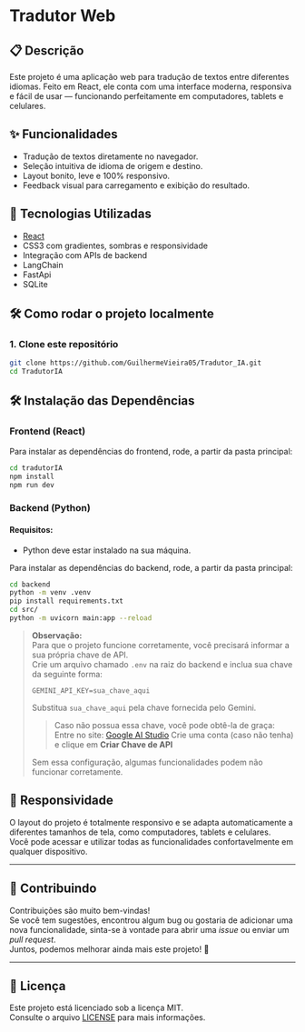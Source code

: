 # Tradutor Web

## 📋 Descrição

Este projeto é uma aplicação web para tradução de textos entre diferentes idiomas. Feito em React, ele conta com uma interface moderna, responsiva e fácil de usar — funcionando perfeitamente em computadores, tablets e celulares.

## ✨ Funcionalidades

- Tradução de textos diretamente no navegador.
- Seleção intuitiva de idioma de origem e destino.
- Layout bonito, leve e 100% responsivo.
- Feedback visual para carregamento e exibição do resultado.

## 🚀 Tecnologias Utilizadas

- [React](https://react.dev/)
- CSS3 com gradientes, sombras e responsividade
- Integração com APIs de backend
- LangChain
- FastApi
- SQLite

## 🛠️ Como rodar o projeto localmente

### 1. Clone este repositório

```bash
git clone https://github.com/GuilhermeVieira05/Tradutor_IA.git
cd TradutorIA
```

## 🛠️ Instalação das Dependências

### Frontend (React)

Para instalar as dependências do frontend, rode, a partir da pasta principal:

```bash
cd tradutorIA
npm install
npm run dev
```

### Backend (Python)

#### Requisitos: 

- Python deve estar instalado na sua máquina.

Para instalar as dependências do backend, rode, a partir da pasta principal:

```bash
cd backend
python -m venv .venv
pip install requirements.txt
cd src/
python -m uvicorn main:app --reload
```

> **Observação:**  
> Para que o projeto funcione corretamente, você precisará informar a sua própria chave de API.  
> Crie um arquivo chamado `.env` na raiz do backend e inclua sua chave da seguinte forma:
>
> ```
> GEMINI_API_KEY=sua_chave_aqui
> ```
> 
> Substitua `sua_chave_aqui` pela chave fornecida pelo Gemini.
> 
>> Caso não possua essa chave, você pode obtê-la de graça:
>> Entre no site: [Google AI Studio](https://aistudio.google.com/app/apikey)
>> Crie uma conta (caso não tenha) e clique em **Criar Chave de API**
> 
> Sem essa configuração, algumas funcionalidades podem não funcionar corretamente.

## 📱 Responsividade

O layout do projeto é totalmente responsivo e se adapta automaticamente a diferentes tamanhos de tela, como computadores, tablets e celulares.  
Você pode acessar e utilizar todas as funcionalidades confortavelmente em qualquer dispositivo.

---

## 🤝 Contribuindo

Contribuições são muito bem-vindas!  
Se você tem sugestões, encontrou algum bug ou gostaria de adicionar uma nova funcionalidade, sinta-se à vontade para abrir uma _issue_ ou enviar um _pull request_.  
Juntos, podemos melhorar ainda mais este projeto! 🚀

---

## 📄 Licença

Este projeto está licenciado sob a licença MIT.  
Consulte o arquivo [LICENSE](LICENSE) para mais informações.
